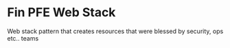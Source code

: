 # Fin PFE Web Stack

Web stack pattern that creates resources that were blessed by security, ops etc.. teams
